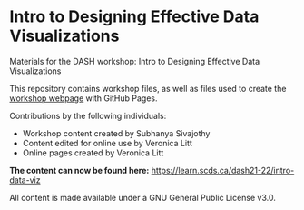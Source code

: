 # Intro to Designing Effective Data Visualizations 

Materials for the DASH workshop: Intro to Designing Effective Data Visualizations 

This repository contains workshop files, as well as files used to create the [workshop webpage](https://scds.github.io/intro-data-viz) with GitHub Pages. 

Contributions by the following individuals: 
- Workshop content created by Subhanya Sivajothy 
- Content edited for online use by Veronica Litt
- Online pages created by Veronica Litt

**The content can now be found here:** <https://learn.scds.ca/dash21-22/intro-data-viz>
  
All content is made available under a GNU General Public License v3.0.
